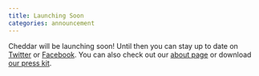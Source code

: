 ```yaml
---
title: Launching Soon
categories: announcement
---
```


Cheddar will be launching soon! Until then you can stay up to date on [Twitter](https://twitter.com/cheddar) or [Facebook](https://facebook.com/cheddarapp). You can also check out our [about page](https://cheddarapp.com/about) or download [our press kit](https://cheddarapp.com/press).
